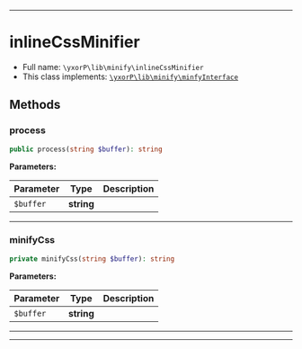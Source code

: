 ***

# inlineCssMinifier





* Full name: `\yxorP\lib\minify\inlineCssMinifier`
* This class implements:
[`\yxorP\lib\minify\minfyInterface`](./minfyInterface.md)




## Methods


### process



```php
public process(string $buffer): string
```








**Parameters:**

| Parameter | Type | Description |
|-----------|------|-------------|
| `$buffer` | **string** |  |




***

### minifyCss



```php
private minifyCss(string $buffer): string
```








**Parameters:**

| Parameter | Type | Description |
|-----------|------|-------------|
| `$buffer` | **string** |  |




***


***

